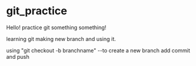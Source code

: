 # git_practice

Hello!
practice git
something something!

learning git
making new branch and using it.

using "git checkout -b branchname" --to create a new branch
add commit and push
